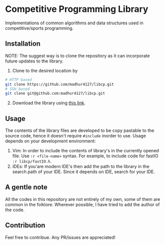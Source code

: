 # Competitive Programming Library

Implementations of common algorithms and data structures used in competitive/sports programming.

## Installation
NOTE: The suggest way is to clone the repository as it can incorporate future updates to the library.

1. Clone to the desired location by
```bash
# HTTP based
git clone https://github.com/madhur4127/libcp.git
# SSH based
git clone git@github.com:madhur4127/libcp.git
```
2. Download the library using [this link](https://github.com/madhur4127/libcp/archive/master.zip).

## Usage
The contents of the library files are developed to be copy pastable to the source code, hence it doesn't require `#include` inorder to use.  Usage depends on your development environment:
1. Vim: In order to include the contents of library's in the currently opened file. Use `:r <file-name>` syntax. For example, to include code for fastIO `:r libcp/fastIO.h`.
2. IDEs: If you'are modern IDE's then add the path to the library in the search path of your IDE. Since it depends on IDE, search for your IDE.

## A gentle note
All the codes in this repository are not entirely of my own, some of them are common in the folklore. Wherever possible, I have tried to add the author of the code.

## Contribution
Feel free to contribue. Any PR/issues are appreciated!

